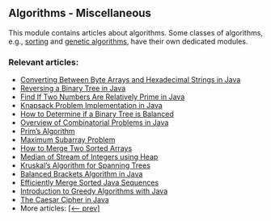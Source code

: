## Algorithms - Miscellaneous

This module contains articles about algorithms. Some classes of algorithms, e.g., [sorting](/../algorithms-sorting) and
[genetic algorithms](/../algorithms-genetic), have their own dedicated modules. 

### Relevant articles:

- [Converting Between Byte Arrays and Hexadecimal Strings in Java](https://www.baeldung.com/java-byte-arrays-hex-strings)
- [Reversing a Binary Tree in Java](https://www.baeldung.com/java-reversing-a-binary-tree)
- [Find If Two Numbers Are Relatively Prime in Java](https://www.baeldung.com/java-two-relatively-prime-numbers)
- [Knapsack Problem Implementation in Java](https://www.baeldung.com/java-knapsack)
- [How to Determine if a Binary Tree is Balanced](https://www.baeldung.com/java-balanced-binary-tree)
- [Overview of Combinatorial Problems in Java](https://www.baeldung.com/java-combinatorial-algorithms)
- [Prim’s Algorithm](https://www.baeldung.com/java-prim-algorithm)
- [Maximum Subarray Problem](https://www.baeldung.com/java-maximum-subarray)
- [How to Merge Two Sorted Arrays](https://www.baeldung.com/java-merge-sorted-arrays)
- [Median of Stream of Integers using Heap](https://www.baeldung.com/java-stream-integers-median-using-heap)
- [Kruskal’s Algorithm for Spanning Trees](https://www.baeldung.com/java-spanning-trees-kruskal)
- [Balanced Brackets Algorithm in Java](https://www.baeldung.com/java-balanced-brackets-algorithm)
- [Efficiently Merge Sorted Java Sequences](https://www.baeldung.com/java-merge-sorted-sequences)
- [Introduction to Greedy Algorithms with Java](https://www.baeldung.com/java-greedy-algorithms)
- [The Caesar Cipher in Java](https://www.baeldung.com/java-caesar-cipher)
- More articles: [[<-- prev]](/../algorithms-miscellaneous-4)
